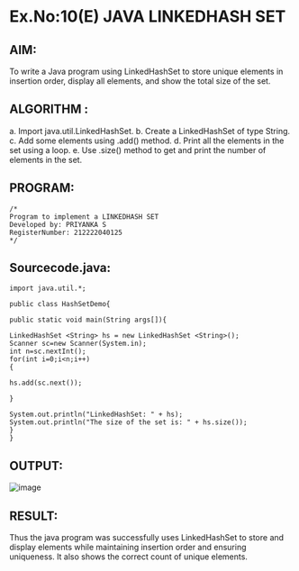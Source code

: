 # Ex.No:10(E) JAVA LINKEDHASH SET

## AIM:

To write a Java program using LinkedHashSet to store unique elements in insertion order, display all elements, and show the total size of the set.

## ALGORITHM :

a. Import java.util.LinkedHashSet.
b. Create a LinkedHashSet of type String.
c. Add some elements using .add() method.
d. Print all the elements in the set using a loop.
e. Use .size() method to get and print the number of elements in the set.

## PROGRAM:

```
/*
Program to implement a LINKEDHASH SET
Developed by: PRIYANKA S
RegisterNumber: 212222040125
*/
```

## Sourcecode.java:

```
import java.util.*;

public class HashSetDemo{

public static void main(String args[]){

LinkedHashSet <String> hs = new LinkedHashSet <String>();
Scanner sc=new Scanner(System.in);
int n=sc.nextInt();
for(int i=0;i<n;i++)
{

hs.add(sc.next());

}

System.out.println("LinkedHashSet: " + hs);
System.out.println("The size of the set is: " + hs.size());
}
}
```

## OUTPUT:

![image](https://github.com/user-attachments/assets/e4283f06-131b-4a08-a94d-ee83c9c65613)

## RESULT:

Thus the java program was successfully uses LinkedHashSet to store and display elements while maintaining insertion order and ensuring uniqueness. It also shows the correct count of unique elements.
